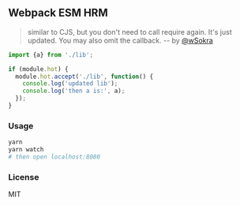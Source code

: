 
Webpack ESM HRM
----

> similar to CJS, but you don't need to call require again. It's just updated. You may also omit the callback.
> -- by [@wSokra](https://twitter.com/wSokra/status/871983408125280256)

```js
import {a} from './lib';

if (module.hot) {
  module.hot.accept('./lib', function() {
    console.log('updated lib');
    console.log('then a is:', a);
  });
}
```

### Usage

```bash
yarn
yarn watch
# then open localhost:8080
```

### License

MIT
